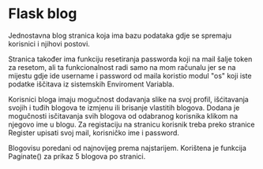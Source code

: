 # Flask blog

Jednostavna blog stranica koja ima bazu podataka gdje se spremaju korisnici i njihovi postovi.

Stranica također ima funkciju resetiranja passworda koji na mail šalje token za resetom, ali ta funkcionalnost radi 
samo na mom računalu jer se na mijestu gdje ide username i password od maila koristio modul "os" koji iste podatke
iščitava iz sistemskih Enviroment Variabla.

Korisnici bloga imaju mogučnost dodavanja slike na svoj profil, išćitavanja svojih i tuđih blogova te izmjenu ili brisanje vlastitih blogova.
Dodana je mogučnosti isčitavanja svih blogova od odabranog korisnika klikom na njegovo ime u blogu.
Za registaciju na stranicu korisnik treba preko stranice Register upisati svoj mail, korisničko ime i password. 

Blogovisu poredani od najnovijeg prema najstarijem. Korištena je funkcija Paginate() za prikaz 5 blogova po stranici.

